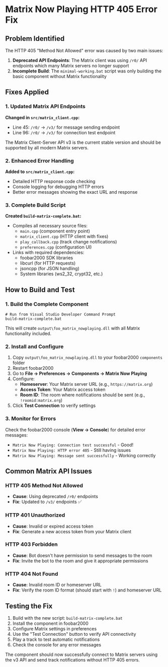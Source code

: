 # Matrix Now Playing HTTP 405 Error Fix

## Problem Identified

The HTTP 405 "Method Not Allowed" error was caused by two main issues:

1. **Deprecated API Endpoints**: The Matrix client was using `/r0/` API endpoints which many Matrix servers no longer support
2. **Incomplete Build**: The `minimal-working.bat` script was only building the basic component without Matrix functionality

## Fixes Applied

### 1. Updated Matrix API Endpoints

**Changed in `src/matrix_client.cpp`:**
- Line 45: `/r0/` → `/v3/` for message sending endpoint
- Line 96: `/r0/` → `/v3/` for connection test endpoint

The Matrix Client-Server API v3 is the current stable version and should be supported by all modern Matrix servers.

### 2. Enhanced Error Handling

**Added to `src/matrix_client.cpp`:**
- Detailed HTTP response code checking
- Console logging for debugging HTTP errors
- Better error messages showing the exact URL and response

### 3. Complete Build Script

**Created `build-matrix-complete.bat`:**
- Compiles all necessary source files:
  - `main.cpp` (component entry point)
  - `matrix_client.cpp` (HTTP client with fixes)
  - `play_callback.cpp` (track change notifications)
  - `preferences.cpp` (configuration UI)
- Links with required dependencies:
  - foobar2000 SDK libraries
  - libcurl (for HTTP requests)
  - jsoncpp (for JSON handling)
  - System libraries (ws2_32, crypt32, etc.)

## How to Build and Test

### 1. Build the Complete Component

```batch
# Run from Visual Studio Developer Command Prompt
build-matrix-complete.bat
```

This will create `output\foo_matrix_nowplaying.dll` with all Matrix functionality included.

### 2. Install and Configure

1. Copy `output\foo_matrix_nowplaying.dll` to your foobar2000 `components` folder
2. Restart foobar2000
3. Go to **File → Preferences → Components → Matrix Now Playing**
4. Configure:
   - **Homeserver**: Your Matrix server URL (e.g., `https://matrix.org`)
   - **Access Token**: Your Matrix access token
   - **Room ID**: The room where notifications should be sent (e.g., `!roomid:matrix.org`)
5. Click **Test Connection** to verify settings

### 3. Monitor for Errors

Check the foobar2000 console (**View → Console**) for detailed error messages:
- `Matrix Now Playing: Connection test successful` - Good!
- `Matrix Now Playing: HTTP error 405` - Still having issues
- `Matrix Now Playing: Message sent successfully` - Working correctly

## Common Matrix API Issues

### HTTP 405 Method Not Allowed
- **Cause**: Using deprecated `/r0/` endpoints
- **Fix**: Updated to `/v3/` endpoints ✅

### HTTP 401 Unauthorized
- **Cause**: Invalid or expired access token
- **Fix**: Generate a new access token from your Matrix client

### HTTP 403 Forbidden
- **Cause**: Bot doesn't have permission to send messages to the room
- **Fix**: Invite the bot to the room and give it appropriate permissions

### HTTP 404 Not Found
- **Cause**: Invalid room ID or homeserver URL
- **Fix**: Verify the room ID format (should start with `!`) and homeserver URL

## Testing the Fix

1. Build with the new script: `build-matrix-complete.bat`
2. Install the component in foobar2000
3. Configure Matrix settings in preferences
4. Use the "Test Connection" button to verify API connectivity
5. Play a track to test automatic notifications
6. Check the console for any error messages

The component should now successfully connect to Matrix servers using the v3 API and send track notifications without HTTP 405 errors.